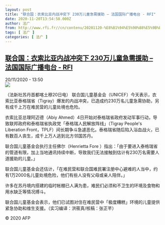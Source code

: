 ```yaml
---
layout: post
title: "联合国：衣索比亚内战冲突下 230万儿童急需援助 – 法国国际广播电台 - RFI"
date: 2020-11-20T13:54:58.000Z
author: 法广
from: http://www.rfi.fr//cn/contenu/20201120-%E8%81%94%E5%90%88%E5%9B%BD%E8%A1%A3%E7%B4%A2%E6%AF%94%E4%BA%9A%E5%86%85%E6%88%98%E5%86%B2%E7%AA%81%E4%B8%8B-230%E4%B8%87%E5%84%BF%E7%AB%A5%E6%80%A5%E9%9C%80%E6%8F%B4%E5%8A%A9
tags: [ 法广 ]
categories: [ 法广 ]
---
```

<!--1605880498000-->
[联合国：衣索比亚内战冲突下 230万儿童急需援助 – 法国国际广播电台 - RFI](http://www.rfi.fr//cn/contenu/20201120-%E8%81%94%E5%90%88%E5%9B%BD%E8%A1%A3%E7%B4%A2%E6%AF%94%E4%BA%9A%E5%86%85%E6%88%98%E5%86%B2%E7%AA%81%E4%B8%8B-230%E4%B8%87%E5%84%BF%E7%AB%A5%E6%80%A5%E9%9C%80%E6%8F%B4%E5%8A%A9)
------

<div>
<div>20/11/2020 - 13:50</div><img src="https://s.rfi.fr/media/display/99e4b04c-2b30-11eb-881f-005056bf87d6/w:310/p:16x9/int0020b.201120205001.jpg"><div class="t-content__body u-clearfix">            <p>（法新社苏丹首都喀土穆20日电）    联合国儿童基金会（UNICEF）今天表示，衣索比亚泰格瑞省（Tigray）爆发的内战冲突，已造成约230万名儿童急需协助，另有成千上万在难民营的儿童处境也危险。</p><p>    衣索比亚总理阿迈德（Abiy Ahmed）4日开始对泰格瑞省政府发动军事行动，导致联邦政府和泰格瑞省执政党「泰格瑞人民解放阵线」（Tigray People's Liberation Front，TPLF）间长期争斗急遽恶化。泰格瑞省随后陷入浴血战火，已有数百人丧生，成千上万人逃到北方邻国苏丹。</p><p>    联合国儿童基金会执行主任佛尔（Henrietta Fore ）指出：「由于要进入泰格瑞省的管道有限，加上当地通讯持续中断，导致我们无法接触到估计有230万名需要人道援助的儿童。」</p><p>    联合国儿童基金会还估计，「在难民营和联合国难民署注册中心避难的人当中，约有1万2000名儿童处境危险，他们有些人没有父母或亲人陪伴。」</p><p>    许多在苏丹境内搭建的临时帐棚已人满为患，难民们必须和不卫生的环境及食物和用水缺乏等情况搏斗。</p><p>    联合国儿童基金会表示，他们已试图对住在难民营中「极度糟糕」环境的儿童提供紧急协助和维生支援。（实习编译：洪筱真/核稿：张正芊）</p>            <p class="t-copyright">© 2020 AFP</p>        </div>
</div>

